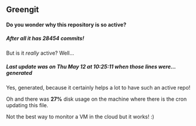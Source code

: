 ## Greengit

#### Do you wonder why this repository is so active?

##### After all it has 28454 commits!

But is it *really* active? Well...

##### Last update was on Thu May 12 at 10:25:11 when those lines were... generated

Yes, generated, because it certainly helps a lot to have such an active repo!

Oh and there was **27%** disk usage on the machine
where there is the cron updating this file.

Not the best way to monitor a VM in the cloud but it works! :)
